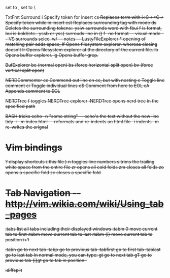 <Leader> set to ,
<LocalLeader> set to \

TxtFmt                                          Surround
<ll>i       Specify token for insert            cs<s><r>  Replaces <s> term with <r>
i<C-\><C-\> Specify token while in insert       cst<r>    Replaces surrounding tag with <r>
          mode                                ds<s>     Deletes the surrounding <s>
tokens::                                        ysiw<r>   surrounds word with <r>
fbui  f is format, bui is bold/etc..          yssb      or yss( surrouds line in ()
f-    no format                                -- visual mode --
                                              VS<r>     surrounds selec. w/ <r>
                                               -- notes --
LustyFileExplorer                               * opening of matching pair adds space,
<l>lf  Opens filesystem explorer.                 whereas closing doesn't
<l>lr  Opens filesystem explorer at the
     directory of the current file.
<l>lb  Opens buffer explorer.
<l>lg  Opens buffer grep.


BufExplorer
<l>be  (normal open)
<l>bs  (force horizontal split open)
<l>bv  (force vertical split open)

NERDCommenter
<l>cc       Commend out line
<l>cn       cc, but with nesting
<l>c<space> Toggle line comment
<l>ci       Toggle individual lines
<l>c$       Comment from here to EOL
<l>cA       Appends comment to EOL

NERDTree
<l>f        toggles NERDTree explorer
:NERDTree <path>  opens nerd tree in the specified path

BASH tricks
echo -n "some string" -- echo's the text without the new line
tidy -i -m index.html -- reformats and re-indents an html file -i indents -m re-writes the orignal

Vim bindings
============
<l>?      display shortcuts ( this file )
<l>n      toggles line numbers
<l>s      trims the trailing white space from the entire file
zr        opens all cold folds
zm        closes all folds
zo        opens a specific fold
zc        closes a specific fold

Tab Navigation -- http://vim.wikia.com/wiki/Using_tab_pages
==============
:tabs         list all tabs including their displayed windows
:tabm 0       move current tab to first
:tabm         move current tab to last
:tabm {i}     move current tab to position i+1

:tabn         go to next tab
:tabp         go to previous tab
:tabfirst     go to first tab
:tablast      go to last tab
In normal mode, you can type:
gt            go to next tab
gT            go to previous tab
{i}gt         go to tab in position i


:diffsplit <filename>
